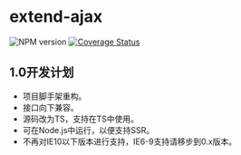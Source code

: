 # extend-ajax
![NPM version](https://badge.fury.io/js/extend-ajax.svg)
[![Coverage Status](https://coveralls.io/repos/github/YuChenLi923/extend-ajax/badge.svg?branch=master)](https://coveralls.io/github/YuChenLi923/extend-ajax?branch=master)


## 1.0开发计划

- 项目脚手架重构。
- 接口向下兼容。
- 源码改为TS，支持在TS中使用。
- 可在Node.js中运行，以便支持SSR。
- 不再对IE10以下版本进行支持，IE6-9支持请移步到0.x版本。


